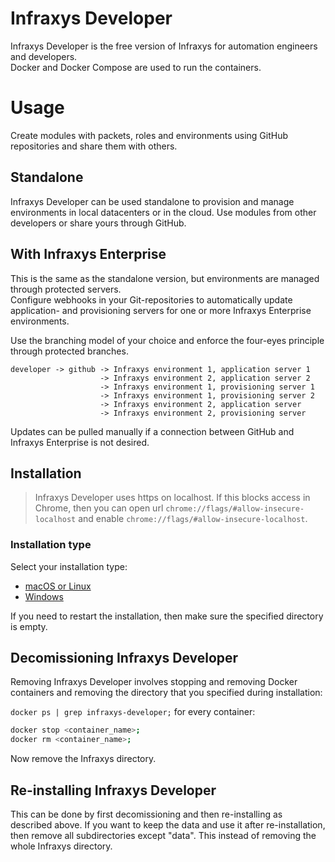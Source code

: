 # Infraxys Developer

Infraxys Developer is the free version of Infraxys for automation engineers and developers.  
Docker and Docker Compose are used to run the containers.  

# Usage

Create modules with packets, roles and environments using GitHub repositories and share them with others.
 
## Standalone

Infraxys Developer can be used standalone to provision and manage environments in local datacenters or in the cloud. 
Use modules from other developers or share yours through GitHub. 

## With Infraxys Enterprise

This is the same as the standalone version, but environments are managed through protected servers.  
Configure webhooks in your Git-repositories to automatically update application- and provisioning servers for one or more Infraxys Enterprise environments.

Use the branching model of your choice and enforce the four-eyes principle through protected branches.  

```
developer -> github -> Infraxys environment 1, application server 1
                    -> Infraxys environment 2, application server 2
                    -> Infraxys environment 1, provisioning server 1
                    -> Infraxys environment 1, provisioning server 2
                    -> Infraxys environment 2, application server
                    -> Infraxys environment 2, provisioning server
```

Updates can be pulled manually if a connection between GitHub and Infraxys Enterprise is not desired.

## Installation

> Infraxys Developer uses https on localhost. If this blocks access in Chrome, then you can open url `chrome://flags/#allow-insecure-localhost` and enable `chrome://flags/#allow-insecure-localhost`. 

### Installation type

Select your installation type:
- [macOS or Linux](macOS-and-Linux/README.md)
- [Windows](Windows/README.md)

If you need to restart the installation, then make sure the specified directory is empty.


## Decomissioning Infraxys Developer

Removing Infraxys Developer involves stopping and removing Docker containers and removing the directory that you specified during installation:

`docker ps | grep infraxys-developer;`
for every container:
```bash
docker stop <container_name>;
docker rm <container_name>;
```

Now remove the Infraxys directory. 

## Re-installing Infraxys Developer

This can be done by first decomissioning and then re-installing as described above.
If you want to keep the data and use it after re-installation, then remove all subdirectories except "data". This instead of removing the whole Infraxys directory.
